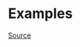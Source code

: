 


# Examples


[Source](http://www.rubydoc.info/gems/rubocop/RuboCop/Cop/Rails/EnvironmentComparison)